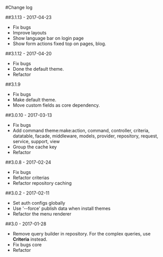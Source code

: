 #Change log

##3.1.13 - 2017-04-23
- Fix bugs
- Improve layouts
- Show language bar on login page
- Show form actions fixed top on pages, blog.

##3.1.12 - 2017-04-20
- Fix bugs
- Done the default theme.
- Refactor 

##3.1.9
- Fix bugs
- Make default theme.
- Move custom fields as core dependency.

##3.0.10 - 2017-03-13
- Fix bugs
- Add command theme:make:action, command, controller, criteria, datatable, facade, middleware, models, provider, repository, request, service, support, view
- Group the cache key
- Refactor

##3.0.8 - 2017-02-24
- Fix bugs
- Refactor criterias
- Refactor repository caching

##3.0.2 - 2017-02-11
- Set auth configs globally
- Use '--force' publish data when install themes
- Refactor the menu renderer

##3.0 - 2017-01-28
- Remove query builder in repository. For the complex queries, use **Criteria** instead.
- Fix bugs core
- Refactor